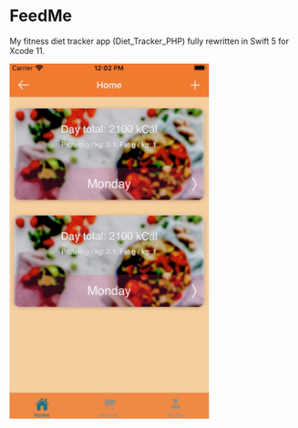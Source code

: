 # FeedMe
My fitness diet tracker app (Diet_Tracker_PHP) fully rewritten in Swift 5 for Xcode 11.  

 <img src="app_screenshot.png" width="350" />
